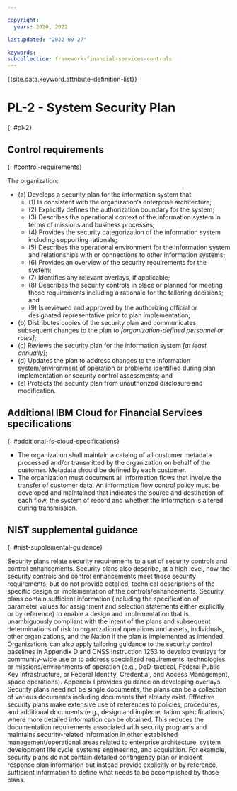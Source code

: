 ```yaml
---

copyright:
  years: 2020, 2022

lastupdated: "2022-09-27"

keywords: 
subcollection: framework-financial-services-controls
---
```


{{site.data.keyword.attribute-definition-list}}

         
# PL-2 - System Security Plan
{: #pl-2}

## Control requirements
{: #control-requirements}

The organization:

- (a) Develops a security plan for the information system that:
    - (1) Is consistent with the organization’s enterprise architecture;
    - (2) Explicitly defines the authorization boundary for the system;
    - (3) Describes the operational context of the information system in terms of missions and business processes;
    - (4) Provides the security categorization of the information system including supporting rationale;
    - (5) Describes the operational environment for the information system and relationships with or connections to other information systems;
    - (6) Provides an overview of the security requirements for the system;
    - (7) Identifies any relevant overlays, if applicable;
    - (8) Describes the security controls in place or planned for meeting those requirements including a rationale for the tailoring decisions; and
    - (9) Is reviewed and approved by the authorizing official or designated representative prior to plan implementation;
- (b) Distributes copies of the security plan and communicates subsequent changes to the plan to _[organization-defined personnel or roles]_;
- (c) Reviews the security plan for the information system _[at least annually]_;
- (d) Updates the plan to address changes to the information system/environment of operation or problems identified during plan implementation or security control assessments; and
- (e) Protects the security plan from unauthorized disclosure and modification.

## Additional IBM Cloud for Financial Services specifications
{: #additional-fs-cloud-specifications}

- The organization shall maintain a catalog of all customer metadata processed and/or transmitted by the organization on behalf of the customer.  Metadata should be defined by each customer.
- The organization must document all information flows that involve the transfer of customer data.  An information flow control policy must be developed and maintained that indicates the source and destination of each flow, the system of record and whether the information is altered during transmission.

## NIST supplemental guidance
{: #nist-supplemental-guidance}

Security plans relate security requirements to a set of security controls and control enhancements. Security plans also describe, at a high level, how the security controls and control enhancements meet those security requirements, but do not provide detailed, technical descriptions of the specific design or implementation of the controls/enhancements. Security plans contain sufficient information (including the specification of parameter values for assignment and selection statements either explicitly or by reference) to enable a design and implementation that is unambiguously compliant with the intent of the plans and subsequent determinations of risk to organizational operations and assets, individuals, other organizations, and the Nation if the plan is implemented as intended. Organizations can also apply tailoring guidance to the security control baselines in Appendix D and CNSS Instruction 1253 to develop overlays for community-wide use or to address specialized requirements, technologies, or missions/environments of operation (e.g., DoD-tactical, Federal Public Key Infrastructure, or Federal Identity, Credential, and Access Management, space operations). Appendix I provides guidance on developing overlays. Security plans need not be single documents; the plans can be a collection of various documents including documents that already exist. Effective security plans make extensive use of references to policies, procedures, and additional documents (e.g., design and implementation specifications) where more detailed information can be obtained. This reduces the documentation requirements associated with security programs and maintains security-related information in other established management/operational areas related to enterprise architecture, system development life cycle, systems engineering, and acquisition. For example, security plans do not contain detailed contingency plan or incident response plan information but instead provide explicitly or by reference, sufficient information to define what needs to be accomplished by those plans.



